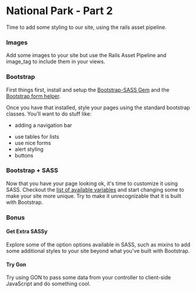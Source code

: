 # National Park - Part 2
Time to add some styling to our site, using the rails asset pipeline.

### Images
Add some images to your site but use the Rails Asset Pipeline and image_tag to include them in your views.

### Bootstrap
First things first, install and setup the [Bootstrap-SASS Gem](https://github.com/twbs/bootstrap-sass#a-ruby-on-rails) and the [Bootstrap form helper](https://github.com/bootstrap-ruby/rails-bootstrap-forms).

Once you have that installed, style your pages using the standard bootstrap classes. You'll want to do stuff like:
* adding a navigation bar
+ use tables for lists
+ use nice forms
+ alert styling
+ buttons

### Bootstrap + SASS
Now that you have your page looking ok, it's time to customize it using SASS. Checkout the [list of available variables](http://getbootstrap.com/customize/#less-variables) and start changing some to make your site more unique. Try to make it unrecognizable that it is built with Bootstrap.

### Bonus

#### Get Extra SASSy
Explore some of the option options available in SASS, such as mixins to add some additional styles to your site beyond what you've built with Bootstrap.

#### Try Gon
Try using GON to pass some data from your controller to client-side JavaScript and do something cool.
